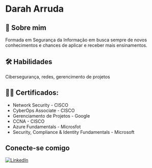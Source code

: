 # Darah Arruda


## 🚀 Sobre mim

Formada em Segurança da Informação em busca sempre de novos conhecimentos e chances de aplicar e receber mais ensinamentos.


## 🛠 Habilidades

Cibersegurança, redes, gerencimento de projetos

## 👩‍💻 Certificados:

* Network Security - CISCO
* CyberOps Associate - CISCO
* Gerenciamento de Projetos - Google
* CCNA - CISCO
* Azure Fundamentals - Microsfot
* Security, Compliance & Identity Fundamentals - Microsoft

## Conecte-se comigo

[![LinkedIn](https://img.shields.io/badge/LinkedIn-0077B5?style=for-the-badge&logo=linkedin&logoColor=white)](https://www.linkedin.com/in/darah-cristina-dos-santos-arruda/)
